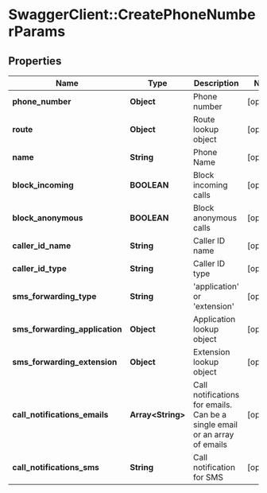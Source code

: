 # SwaggerClient::CreatePhoneNumberParams

## Properties
Name | Type | Description | Notes
------------ | ------------- | ------------- | -------------
**phone_number** | **Object** | Phone number | [optional] 
**route** | **Object** | Route lookup object | [optional] 
**name** | **String** | Phone Name | [optional] 
**block_incoming** | **BOOLEAN** | Block incoming calls | [optional] 
**block_anonymous** | **BOOLEAN** | Block anonymous calls | [optional] 
**caller_id_name** | **String** | Caller ID name | [optional] 
**caller_id_type** | **String** | Caller ID type | [optional] 
**sms_forwarding_type** | **String** | &#39;application&#39; or &#39;extension&#39; | [optional] 
**sms_forwarding_application** | **Object** | Application lookup object | [optional] 
**sms_forwarding_extension** | **Object** | Extension lookup object | [optional] 
**call_notifications_emails** | **Array&lt;String&gt;** | Call notifications for emails. Can be a single email or an array of emails | [optional] 
**call_notifications_sms** | **String** | Call notification for SMS | [optional] 


